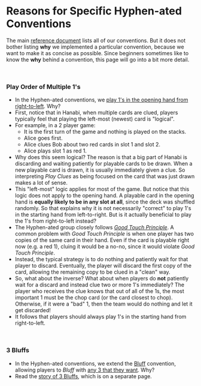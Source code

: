 # Reasons for Specific Hyphen-ated Conventions

The main [reference document](../Reference.md) lists all of our conventions. But it does not bother listing **why** we implemented a particular convention, because we want to make it as concise as possible. Since beginners sometimes like to know the **why** behind a convention, this page will go into a bit more detail.

<br />

### Play Order of Multiple 1's

* In the Hyphen-ated conventions, we [play 1's in the opening hand from right-to-left](../Reference.md#playing-multiple-1s---play-order-inversion-in-the-starting-hand-part-1). Why?
* First, notice that in Hanabi, when multiple cards are clued, players typically feel that playing the left-most (newest) card is "logical".
* For example, in a 2 player game:
  * It is the first turn of the game and nothing is played on the stacks.
  * Alice goes first.
  * Alice clues Bob about two red cards in slot 1 and slot 2.
  * Alice plays slot 1 as red 1.
* Why does this seem logical? The reason is that a big part of Hanabi is discarding and waiting patiently for playable cards to be drawn. When a new playable card is drawn, it is usually immediately given a clue. So interpreting *Play Clues* as being focused on the card that was just drawn makes a lot of sense.
* This "left-most" logic applies for most of the game. But notice that this logic does not apply to the opening hand. A playable card in the opening hand is **equally likely to be in any slot at all**, since the deck was shuffled randomly. So that explains why it is not necessarily "correct" to play 1's in the starting hand from left-to-right. But is it actually beneficial to play the 1's from right-to-left instead?
* The Hyphen-ated group closely follows *[Good Touch Principle](https://github.com/Zamiell/hanabi-conventions/blob/master/Reference.md#4-good-touch-principle)*. A common problem with *Good Touch Principle* is when one player has two copies of the same card in their hand. Even if the card is playable right now (e.g. a red 1), cluing it would be a no-no, since it would violate *Good Touch Principle*.
* Instead, the typical strategy is to do nothing and patiently wait for that player to discard. Eventually, the player will discard the first copy of the card, allowing the remaining copy to be clued in a "clean" way.
* So, what about the inverse? What about when players do **not** patiently wait for a discard and instead clue two or more 1's immediately? The player who receives the clue knows that out of all of the 1s, the most important 1 must be the chop card (or the card closest to chop). Otherwise, if it were a "bad" 1, then the team would do nothing and let it get discarded!
* It follows that players should always play 1's in the starting hand from right-to-left.

<br />

### 3 Bluffs

* In the Hyphen-ated conventions, we extend the [Bluff](../Reference.md#bluffs) convention, allowing players to *Bluff* with [any 3 that they want](https://github.com/Zamiell/hanabi-conventions/blob/master/Reference.md#the-3-bluff). Why?
* Read the [story of 3 Bluffs](3_Bluffs.md), which is on a separate page.
